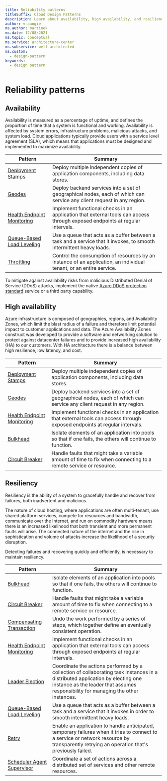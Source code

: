 ```yaml
---
title: Reliability patterns
titleSuffix: Cloud Design Patterns
description: Learn about availability, high availability, and resiliency as factors that are related to reliability patterns.
author: v-aangie
ms.author: martinek
ms.date: 12/08/2021
ms.topic: conceptual
ms.service: architecture-center
ms.subservice: well-architected
ms.custom:
  - design-pattern
keywords:
  - design pattern
---
```


# Reliability patterns

## Availability

Availability is measured as a percentage of uptime, and defines the proportion of time that a system is functional and working. Availability is affected by system errors, infrastructure problems, malicious attacks, and system load. Cloud applications typically provide users with a service level agreement (SLA), which means that applications must be designed and implemented to maximize availability.

|                            Pattern                             |                                                           Summary                                                            |
|----------------------------------------------------------------|------------------------------------------------------------------------------------------------------------------------------|
|           [Deployment Stamps](/azure/architecture/patterns/deployment-stamp)          |                 Deploy multiple independent copies of application components, including data stores.                         |
| [Geodes](/azure/architecture/patterns/geodes) | Deploy backend services into a set of geographical nodes, each of which can service any client request in any region. |
| [Health Endpoint Monitoring](/azure/architecture/patterns/health-endpoint-monitoring) | Implement functional checks in an application that external tools can access through exposed endpoints at regular intervals. |
|  [Queue-Based Load Leveling](/azure/architecture/patterns/queue-based-load-leveling)  | Use a queue that acts as a buffer between a task and a service that it invokes, to smooth intermittent heavy loads.  |
|                 [Throttling](/azure/architecture/patterns/throttling)                 |   Control the consumption of resources by an instance of an application, an individual tenant, or an entire service.    |

To mitigate against availability risks from malicious Distributed Denial of Service (DDoS) attacks, implement the native [Azure DDoS protection standard](/azure/virtual-network/ddos-protection-overview) service or a third party capability.

## High availability

Azure infrastructure is composed of geographies, regions, and Availability Zones, which limit the blast radius of a failure and therefore limit potential impact to customer applications and data. The Azure Availability Zones construct was developed to provide a software and networking solution to protect against datacenter failures and to provide increased high availability (HA) to our customers. With HA architecture there is a balance between high resilience, low latency, and cost.

| Pattern | Summary |
|--|--|
| [Deployment Stamps](/azure/architecture/patterns/deployment-stamp) | Deploy multiple independent copies of application components, including data stores. |
| [Geodes](/azure/architecture/patterns/geodes) | Deploy backend services into a set of geographical nodes, each of which can service any client request in any region. |
| [Health Endpoint Monitoring](/azure/architecture/patterns/health-endpoint-monitoring) | Implement functional checks in an application that external tools can access through exposed endpoints at regular intervals. |
| [Bulkhead](/azure/architecture/patterns/bulkhead) | Isolate elements of an application into pools so that if one fails, the others will continue to function. |
| [Circuit Breaker](/azure/architecture/patterns/circuit-breaker) | Handle faults that might take a variable amount of time to fix when connecting to a remote service or resource. |

## Resiliency

Resiliency is the ability of a system to gracefully handle and recover from failures, both inadvertent and malicious.

The nature of cloud hosting, where applications are often multi-tenant, use shared platform services, compete for resources and bandwidth, communicate over the Internet, and run on commodity hardware means there is an increased likelihood that both transient and more permanent faults will arise. The connected nature of the internet and the rise in sophistication and volume of attacks increase the likelihood of a security disruption.

Detecting failures and recovering quickly and efficiently, is necessary to maintain resiliency.

|                            Pattern                             |                                                                                                      Summary                                                                                                       |
|----------------------------------------------------------------|--------------------------------------------------------------------------------------------------------------------------------------------------------------------------------------------------------------------|
|                   [Bulkhead](/azure/architecture/patterns/bulkhead)                   |                                                     Isolate elements of an application into pools so that if one fails, the others will continue to function.                                                      |
|            [Circuit Breaker](/azure/architecture/patterns/circuit-breaker)            |                                                  Handle faults that might take a variable amount of time to fix when connecting to a remote service or resource.                                                   |
|   [Compensating Transaction](/azure/architecture/patterns/compensating-transaction)   |                                                      Undo the work performed by a series of steps, which together define an eventually consistent operation.                                                       |
| [Health Endpoint Monitoring](/azure/architecture/patterns/health-endpoint-monitoring) |                                            Implement functional checks in an application that external tools can access through exposed endpoints at regular intervals.                                            |
|            [Leader Election](/azure/architecture/patterns/leader-election)            | Coordinate the actions performed by a collection of collaborating task instances in a distributed application by electing one instance as the leader that assumes responsibility for managing the other instances. |
|  [Queue-Based Load Leveling](/azure/architecture/patterns/queue-based-load-leveling)  |                                            Use a queue that acts as a buffer between a task and a service that it invokes in order to smooth intermittent heavy loads.                                             |
|                      [Retry](/azure/architecture/patterns/retry)                      |             Enable an application to handle anticipated, temporary failures when it tries to connect to a service or network resource by transparently retrying an operation that's previously failed.             |
| [Scheduler Agent Supervisor](/azure/architecture/patterns/scheduler-agent-supervisor) |                                                            Coordinate a set of actions across a distributed set of services and other remote resources.
